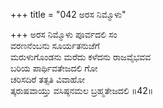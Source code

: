 +++
title = "042 ಅರಸ ನಿಮ್ಮೊಳು"

+++
ಅರಸ ನಿಮ್ಮೊಳು ಪೂರ್ವದಲಿ ಸಂ  
ವರಣನೆಂಬನು ಸೂರ್ಯತನುಜೆಗೆ  
ಮರುಳುಗೊಂಡನು ಮರೆದು ಕಳೆದನು ರಾಜವೈಭವವ   
ಬರಿಯ ಪಾರ್ಥಿವತೇಜದಲಿ ಗೋ  
ಚರಿಸದಿರೆ ತತ್ಸತಿ ವಿವಾಹೋ  
ತ್ಕರುಷವಾಯ್ತು ವಸಿಷ್ಠನಮಲ ಬ್ರಹ್ಮತೇಜದಲಿ     ॥42॥